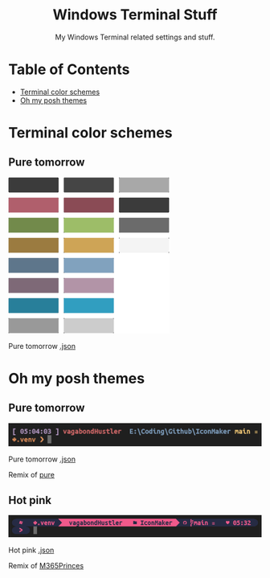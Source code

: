 <div align="center">
    
# Windows Terminal Stuff

My Windows Terminal related settings and stuff.

</div>

# Table of Contents

- [Terminal color schemes](#tcs)
- [Oh my posh themes](#ompt)

# Terminal color schemes <a name="tcs"></a>


## Pure tomorrow

![prtsc](https://github.com/vagabondHustler/WindowsTerminal-Stuff/blob/main/color-schemes/pure-tomorrow-prtsc.png)

Pure tomorrow [.json](https://github.com/vagabondHustler/WindowsTerminal-Stuff/blob/main/color-schemes/pure-tomorrow.json)

# Oh my posh themes <a name="ompt"></a>

## Pure tomorrow

![prtsc](https://github.com/vagabondHustler/WindowsTerminal-Stuff/blob/main/oh-my-posh-themes/pure-tomorrow-prtsc.png)

Pure tomorrow [.json](https://github.com/vagabondHustler/WindowsTerminal-Stuff/blob/main/oh-my-posh-themes/pure-tomorrow.omp.json)

Remix of [pure](https://github.com/JanDeDobbeleer/oh-my-posh/blob/main/themes/pure.omp.json)

## Hot pink

![prtsc](https://github.com/vagabondHustler/WindowsTerminal-Stuff/blob/main/oh-my-posh-themes/hot-pink-prtsc.png)

Hot pink [.json](https://github.com/vagabondHustler/WindowsTerminal-Stuff/blob/main/oh-my-posh-themes/hot-pink.omp.json)

Remix of [M365Princes](https://github.com/JanDeDobbeleer/oh-my-posh/blob/main/themes/M365Princess.omp.json)
